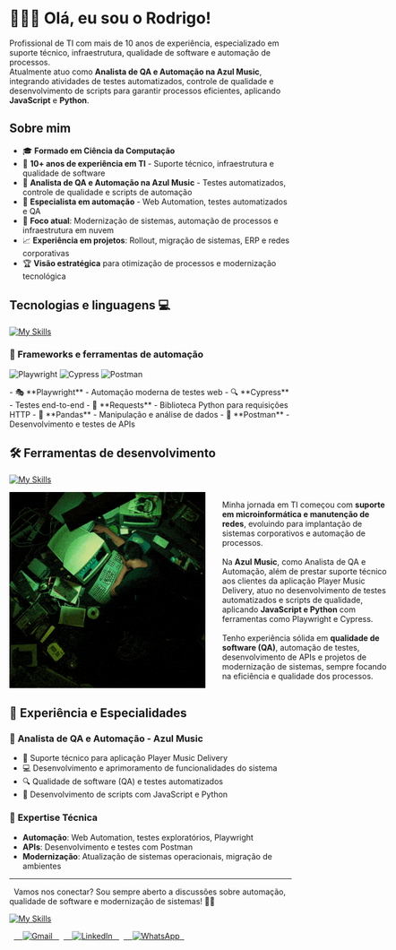 # 🧑🏽‍💻 Olá, eu sou o Rodrigo!

<p align="left">
  Profissional de TI com mais de 10 anos de experiência, especializado em suporte técnico, infraestrutura, qualidade de software e automação de processos. <br>
  Atualmente atuo como <strong>Analista de QA e Automação na Azul Music</strong>, integrando atividades de testes automatizados, controle de qualidade e desenvolvimento de scripts para garantir processos eficientes, aplicando <strong>JavaScript</strong> e <strong>Python</strong>.
</p>

## Sobre mim

- 🎓 **Formado em Ciência da Computação**
- 💼 **10+ anos de experiência em TI** - Suporte técnico, infraestrutura e qualidade de software
- 🎵 **Analista de QA e Automação na Azul Music** - Testes automatizados, controle de qualidade e scripts de automação
- 🔧 **Especialista em automação** - Web Automation, testes automatizados e QA
- 🚀 **Foco atual**: Modernização de sistemas, automação de processos e infraestrutura em nuvem
- 📈 **Experiência em projetos**: Rollout, migração de sistemas, ERP e redes corporativas
- 🏆 **Visão estratégica** para otimização de processos e modernização tecnológica

## Tecnologias e linguagens 💻
[![My Skills](https://skillicons.dev/icons?i=python,js,html,mongodb)](https://skillicons.dev)

### 🚀 Frameworks e ferramentas de automação
<p>
  <img src="https://raw.githubusercontent.com/marwin1991/profile-technology-icons/refs/heads/main/icons/playwright.png" alt="Playwright" width="40" height="40"/>
  <img src="https://raw.githubusercontent.com/marwin1991/profile-technology-icons/refs/heads/main/icons/cypress.png" alt="Cypress" width="40" height="40"/>
  <img src="https://raw.githubusercontent.com/marwin1991/profile-technology-icons/refs/heads/main/icons/postman.png" alt="Postman" width="40" height="40"/>
</p>
- 🎭 **Playwright** - Automação moderna de testes web
- 🔍 **Cypress** - Testes end-to-end
- 🐍 **Requests** - Biblioteca Python para requisições HTTP
- 🐼 **Pandas** - Manipulação e análise de dados
- 📡 **Postman** - Desenvolvimento e testes de APIs

## 🛠️ Ferramentas de desenvolvimento
[![My Skills](https://skillicons.dev/icons?i=git,github,vscode,docker,linux,windows)](https://skillicons.dev)

<div style="display: flex; flex-wrap: nowrap; align-items: flex-start; justify-content: flex-start; gap: 30px;">

  <div style="flex: 0 0 350px; text-align: center;">
    <img 
      src="./images/neo-is-sleeping-matrix.gif" 
      alt="Matrix Neo sleeping" 
      style="width: 100%; max-width: 350px; height: auto; display: inline-block;"
    >
  </div>

  <div style="flex: 1; text-align: left; min-width: 300px;">
    <p>
      Minha jornada em TI começou com <strong>suporte em microinformática e manutenção de redes</strong>, evoluindo para implantação de sistemas corporativos e automação de processos.<br><br>
      Na <strong>Azul Music</strong>, como Analista de QA e Automação, além de prestar suporte técnico aos clientes da aplicação Player Music Delivery, atuo no desenvolvimento de testes automatizados e scripts de qualidade, aplicando <strong>JavaScript e Python</strong> com ferramentas como Playwright e Cypress.<br><br>
      Tenho experiência sólida em <strong>qualidade de software (QA)</strong>, automação de testes, desenvolvimento de APIs e projetos de modernização de sistemas, sempre focando na eficiência e qualidade dos processos.
    </p>
  </div>

</div>

## 🎯 Experiência e Especialidades

### 🏢 **Analista de QA e Automação - Azul Music**
- 🎵 Suporte técnico para aplicação Player Music Delivery
- 💻 Desenvolvimento e aprimoramento de funcionalidades do sistema
- 🔍 Qualidade de software (QA) e testes automatizados
- 🐍 Desenvolvimento de scripts com JavaScript e Python

### 🔧 **Expertise Técnica**
- **Automação**: Web Automation, testes exploratórios, Playwright
- **APIs**: Desenvolvimento e testes com Postman
- **Modernização**: Atualização de sistemas operacionais, migração de ambientes

<hr>

<p align="left">
  Vamos nos conectar? Sou sempre aberto a discussões sobre automação, qualidade de software e modernização de sistemas! 💌✨
</p>

[![My Skills](https://skillicons.dev/icons?i=gmail,linkedin,github)](https://skillicons.dev)

<p align="left">
  <a href="mailto:rodrigo.melo@example.com" title="Gmail">
    <img src="https://skillicons.dev/icons?i=gmail" alt="Gmail"/>
  </a>
  <a href="https://www.linkedin.com/in/rodrigo-melo-dos-santos-0262a033/" title="LinkedIn">
    <img src="https://skillicons.dev/icons?i=linkedin" alt="LinkedIn"/>
  </a>
  <a href="#" title="WhatsApp">
    <img src="https://skillicons.dev/icons?i=github" alt="WhatsApp"/>
  </a>
</p>
